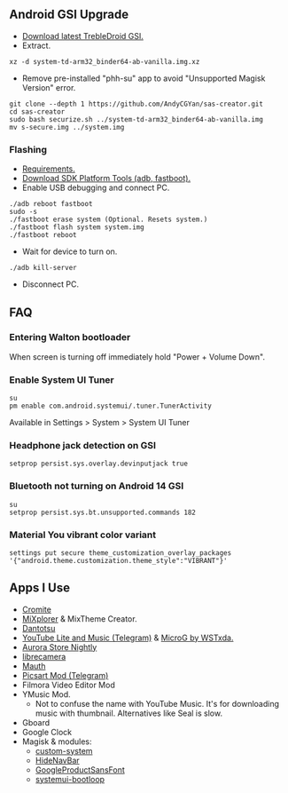 ## Android GSI Upgrade

- [Download latest TrebleDroid GSI.](https://github.com/TrebleDroid/treble_experimentations/releases)
- Extract.

```
xz -d system-td-arm32_binder64-ab-vanilla.img.xz
```

- Remove pre-installed "phh-su" app to avoid "Unsupported Magisk Version" error.

```
git clone --depth 1 https://github.com/AndyCGYan/sas-creator.git
cd sas-creator
sudo bash securize.sh ../system-td-arm32_binder64-ab-vanilla.img
mv s-secure.img ../system.img
```

### Flashing

- [Requirements.](https://source.android.com/docs/core/tests/vts/gsi#flashing-gsis)
- [Download SDK Platform Tools (adb, fastboot).](https://developer.android.com/tools/releases/platform-tools)
- Enable USB debugging and connect PC.

```
./adb reboot fastboot
sudo -s
./fastboot erase system (Optional. Resets system.)
./fastboot flash system system.img
./fastboot reboot
```

- Wait for device to turn on.

```
./adb kill-server
```

- Disconnect PC.

## FAQ

### Entering Walton bootloader

When screen is turning off immediately hold "Power + Volume Down".

### Enable System UI Tuner

```
su
pm enable com.android.systemui/.tuner.TunerActivity
```

Available in Settings > System > System UI Tuner

### Headphone jack detection on GSI

```
setprop persist.sys.overlay.devinputjack true
```

### Bluetooth not turning on Android 14 GSI

```
su
setprop persist.sys.bt.unsupported.commands 182
```

### Material You vibrant color variant

```
settings put secure theme_customization_overlay_packages '{"android.theme.customization.theme_style":"VIBRANT"}'
```

## Apps I Use

- [Cromite](https://github.com/uazo/cromite)
- [MiXplorer](https://mixplorer.com/beta) & MixTheme Creator.
- [Dantotsu](https://github.com/rebelonion/Dantotsu/releases)
- [YouTube Lite and Music (Telegram)](https://t.me/rvx_lite) & [MicroG by WSTxda.](https://github.com/WSTxda/MicroG-RE/releases)
- [Aurora Store Nightly](https://auroraoss.com/AuroraStore/Nightly)
- [librecamera](https://github.com/iakmds/librecamera/releases)
- [Mauth](https://github.com/X1nto/Mauth/releases)
- [Picsart Mod (Telegram)](https://t.me/PicsArtMods)
- Filmora Video Editor Mod
- YMusic Mod.
  - Not to confuse the name with YouTube Music. It's for downloading music with thumbnail. Alternatives like Seal is slow.
- Gboard
- Google Clock
- Magisk & modules:
  - [custom-system](/home/rakib/Downloads/android/custom-system)
  - [HideNavBar](https://github.com/Magisk-Modules-Alt-Repo/HideNavBar)
  - [GoogleProductSansFont](https://github.com/D4rK7355608/GoogleProductSansFont)
  - [systemui-bootloop](https://github.com/Magisk-Modules-Alt-Repo/systemui-bootloop)
